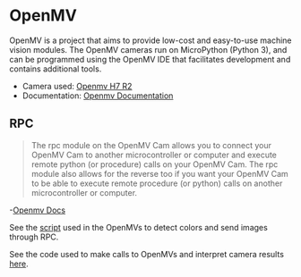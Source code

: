 # OpenMV

OpenMV is a project that aims to provide low-cost and easy-to-use machine vision modules. The OpenMV cameras run on MicroPython (Python 3), and can be programmed using the OpenMV IDE that facilitates development and contains additional tools.

- Camera used: [Openmv H7 R2](https://openmv.io/products/openmv-cam-h7-r2)
- Documentation: [Openmv Documentation](https://docs.openmv.io/)

## RPC

>The rpc module on the OpenMV Cam allows you to connect your OpenMV Cam to another microcontroller or computer and execute remote python (or procedure) calls on your OpenMV Cam. The rpc module also allows for the reverse too if you want your OpenMV Cam to be able to execute remote procedure (or python) calls on another microcontroller or computer.

-[Openmv Docs](https://docs.openmv.io/library/omv.rpc.html)

See the [script](https://github.com/RoBorregos/rescuemaze-2023/blob/pidrotation/maze_ws/src/devices/openmv_camera/scripts/camera_script.py) used in the OpenMVs to detect colors and send images through RPC.

See the code used to make calls to OpenMVs and interpret camera results [here](https://github.com/RoBorregos/rescuemaze-2023/blob/pidrotation/maze_ws/src/devices/openmv_camera/scripts/camera_controller.py).


